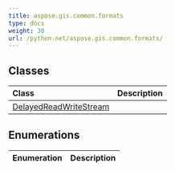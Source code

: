 ```yaml
---
title: aspose.gis.common.formats
type: docs
weight: 30
url: /python-net/aspose.gis.common.formats/
---
```





## **Classes**
| **Class** | **Description** |
| :- | :- |
| [DelayedReadWriteStream](/psd/python-net/aspose.gis.common.formats/delayedreadwritestream/) |  |
## **Enumerations**
| **Enumeration** | **Description** |
| :- | :- |
